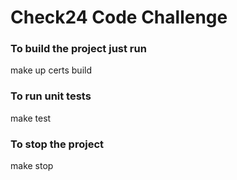 # Check24 Code Challenge

### To build the project just run
make up certs build

### To run unit tests
make test

### To stop the project
make stop
